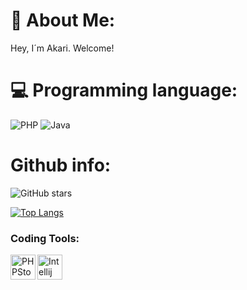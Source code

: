 # 💫 About Me:
Hey, I´m Akari. Welcome!

# 💻 Programming language:
  ![PHP](https://img.shields.io/badge/php-%23777BB4.svg?style=for-the-badge&logo=php&logoColor=white)
  ![Java](https://img.shields.io/badge/java-%23ED8B00.svg?style=for-the-badge&logo=openjdk&logoColor=white)
  
# Github info:
![GitHub stars](https://img.shields.io/github/stars/Akari-my?logo=github&style=social)

[![Top Langs](https://github-readme-stats.vercel.app/api/top-langs/?username=Akari-my&layout=donut)](https://github.com/anuraghazra/github-readme-stats)

### Coding Tools:
<img align="left" alt="PHPStorm" width="40px" src="https://resources.jetbrains.com/storage/products/company/brand/logos/PhpStorm_icon.png" />
<img align="left" alt="Intellij" width="40px" src="https://cdn.icon-icons.com/icons2/3053/PNG/512/intellij_macos_bigsur_icon_190061.png" />
